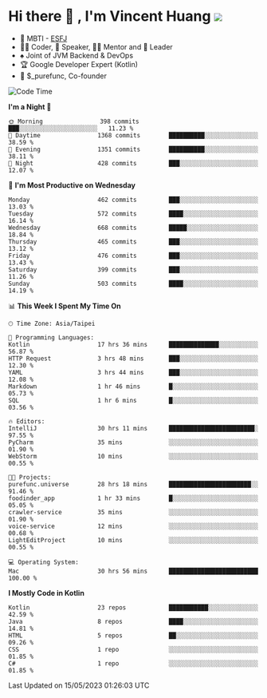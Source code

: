 # Hi there 👋 , I'm Vincent Huang ![](https://komarev.com/ghpvc/?username=Jian-Min-Huang)
- 👀 MBTI - [ESFJ](https://www.16personalities.com/esfj-personality)
- 👨‍💻 Coder, 🎤 Speaker, 👨‍🏫 Mentor and 🚀 Leader
- ♠️ Joint of JVM Backend & DevOps
- 🏆 Google Developer Expert (Kotlin)
- 💼 $_purefunc, Co-founder

<!--START_SECTION:waka-->
![Code Time](http://img.shields.io/badge/Code%20Time-2%2C016%20hrs%2026%20mins-blue)

**I'm a Night 🦉** 

```text
🌞 Morning                398 commits         ███░░░░░░░░░░░░░░░░░░░░░░   11.23 % 
🌆 Daytime                1368 commits        ██████████░░░░░░░░░░░░░░░   38.59 % 
🌃 Evening                1351 commits        ██████████░░░░░░░░░░░░░░░   38.11 % 
🌙 Night                  428 commits         ███░░░░░░░░░░░░░░░░░░░░░░   12.07 % 
```
📅 **I'm Most Productive on Wednesday** 

```text
Monday                   462 commits         ███░░░░░░░░░░░░░░░░░░░░░░   13.03 % 
Tuesday                  572 commits         ████░░░░░░░░░░░░░░░░░░░░░   16.14 % 
Wednesday                668 commits         █████░░░░░░░░░░░░░░░░░░░░   18.84 % 
Thursday                 465 commits         ███░░░░░░░░░░░░░░░░░░░░░░   13.12 % 
Friday                   476 commits         ███░░░░░░░░░░░░░░░░░░░░░░   13.43 % 
Saturday                 399 commits         ███░░░░░░░░░░░░░░░░░░░░░░   11.26 % 
Sunday                   503 commits         ████░░░░░░░░░░░░░░░░░░░░░   14.19 % 
```


📊 **This Week I Spent My Time On** 

```text
🕑︎ Time Zone: Asia/Taipei

💬 Programming Languages: 
Kotlin                   17 hrs 36 mins      ██████████████░░░░░░░░░░░   56.87 % 
HTTP Request             3 hrs 48 mins       ███░░░░░░░░░░░░░░░░░░░░░░   12.30 % 
YAML                     3 hrs 44 mins       ███░░░░░░░░░░░░░░░░░░░░░░   12.08 % 
Markdown                 1 hr 46 mins        █░░░░░░░░░░░░░░░░░░░░░░░░   05.73 % 
SQL                      1 hr 6 mins         █░░░░░░░░░░░░░░░░░░░░░░░░   03.56 % 

🔥 Editors: 
IntelliJ                 30 hrs 11 mins      ████████████████████████░   97.55 % 
PyCharm                  35 mins             ░░░░░░░░░░░░░░░░░░░░░░░░░   01.90 % 
WebStorm                 10 mins             ░░░░░░░░░░░░░░░░░░░░░░░░░   00.55 % 

🐱‍💻 Projects: 
purefunc.universe        28 hrs 18 mins      ███████████████████████░░   91.46 % 
foodinder_app            1 hr 33 mins        █░░░░░░░░░░░░░░░░░░░░░░░░   05.05 % 
crawler-service          35 mins             ░░░░░░░░░░░░░░░░░░░░░░░░░   01.90 % 
voice-service            12 mins             ░░░░░░░░░░░░░░░░░░░░░░░░░   00.68 % 
LightEditProject         10 mins             ░░░░░░░░░░░░░░░░░░░░░░░░░   00.55 % 

💻 Operating System: 
Mac                      30 hrs 56 mins      █████████████████████████   100.00 % 
```

**I Mostly Code in Kotlin** 

```text
Kotlin                   23 repos            ███████████░░░░░░░░░░░░░░   42.59 % 
Java                     8 repos             ████░░░░░░░░░░░░░░░░░░░░░   14.81 % 
HTML                     5 repos             ██░░░░░░░░░░░░░░░░░░░░░░░   09.26 % 
CSS                      1 repo              ░░░░░░░░░░░░░░░░░░░░░░░░░   01.85 % 
C#                       1 repo              ░░░░░░░░░░░░░░░░░░░░░░░░░   01.85 % 
```




 Last Updated on 15/05/2023 01:26:03 UTC
<!--END_SECTION:waka-->

